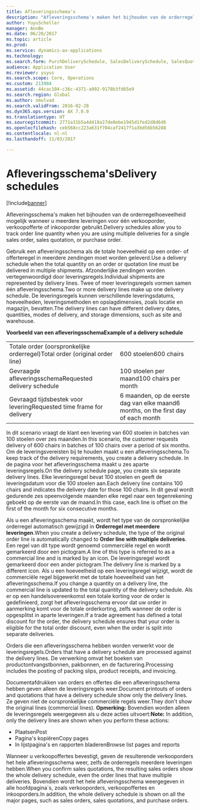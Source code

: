 ```yaml
---
title: Afleveringsschema's
description: "Afleveringsschema's maken het bijhouden van de orderregelhoeveelheid mogelijk wanneer u meerdere leveringen voor één verkooporder, verkoopofferte of inkooporder gebruikt."
author: YuyuScheller
manager: AnnBe
ms.date: 06/20/2017
ms.topic: article
ms.prod: 
ms.service: dynamics-ax-applications
ms.technology: 
ms.search.form: PurchDeliverySchedule, SalesDeliverySchedule, SalesQuotationDeliverySchedule
audience: Application User
ms.reviewer: yuyus
ms.search.scope: Core, Operations
ms.custom: 213984
ms.assetid: 44cac104-c36c-4371-a992-9178b3fd65e9
ms.search.region: Global
ms.author: omulvad
ms.search.validFrom: 2016-02-28
ms.dyn365.ops.version: AX 7.0.0
ms.translationtype: HT
ms.sourcegitcommit: 2771a31b5a4d418a27de0ebe1945d1fed2d8d6d6
ms.openlocfilehash: ceb568cc223a631f704caf2417f1a3bd56b56288
ms.contentlocale: nl-nl
ms.lasthandoff: 11/03/2017

---
```


# <a name="delivery-schedules"></a><span data-ttu-id="40541-103">Afleveringsschema's</span><span class="sxs-lookup"><span data-stu-id="40541-103">Delivery schedules</span></span>

[!include[banner](../includes/banner.md)]


<span data-ttu-id="40541-104">Afleveringsschema's maken het bijhouden van de orderregelhoeveelheid mogelijk wanneer u meerdere leveringen voor één verkooporder, verkoopofferte of inkooporder gebruikt.</span><span class="sxs-lookup"><span data-stu-id="40541-104">Delivery schedules allow you to track order line quantity when you are using multiple deliveries for a single sales order, sales quotation, or purchase order.</span></span>

<span data-ttu-id="40541-105">Gebruik een afleveringsschema als de totale hoeveelheid op een order- of offerteregel in meerdere zendingen moet worden geleverd.</span><span class="sxs-lookup"><span data-stu-id="40541-105">Use a delivery schedule when the total quantity on an order or quotation line must be delivered in multiple shipments.</span></span> <span data-ttu-id="40541-106">Afzonderlijke zendingen worden vertegenwoordigd door leveringsregels.</span><span class="sxs-lookup"><span data-stu-id="40541-106">Individual shipments are represented by delivery lines.</span></span> <span data-ttu-id="40541-107">Twee of meer leveringsregels vormen samen één afleveringsschema.</span><span class="sxs-lookup"><span data-stu-id="40541-107">Two or more delivery lines make up one delivery schedule.</span></span> <span data-ttu-id="40541-108">De leveringsregels kunnen verschillende leveringsdatums, hoeveelheden, leveringsmethoden en opslagdimensies, zoals locatie en magazijn, bevatten.</span><span class="sxs-lookup"><span data-stu-id="40541-108">The delivery lines can have different delivery dates, quantities, modes of delivery, and storage dimensions, such as site and warehouse.</span></span>  

<span data-ttu-id="40541-109">**Voorbeeld van een afleveringsschema**</span><span class="sxs-lookup"><span data-stu-id="40541-109">**Example of a delivery schedule**</span></span>

|                                   |                                          |
|-----------------------------------|------------------------------------------|
| <span data-ttu-id="40541-110">Totale order (oorspronkelijke orderregel)</span><span class="sxs-lookup"><span data-stu-id="40541-110">Total order (original order line)</span></span> | <span data-ttu-id="40541-111">600 stoelen</span><span class="sxs-lookup"><span data-stu-id="40541-111">600 chairs</span></span>                               |
| <span data-ttu-id="40541-112">Gevraagde afleveringsschema</span><span class="sxs-lookup"><span data-stu-id="40541-112">Requested delivery schedule</span></span>       | <span data-ttu-id="40541-113">100 stoelen per maand</span><span class="sxs-lookup"><span data-stu-id="40541-113">100 chairs per month</span></span>                     |
| <span data-ttu-id="40541-114">Gevraagd tijdsbestek voor levering</span><span class="sxs-lookup"><span data-stu-id="40541-114">Requested time frame for delivery</span></span> | <span data-ttu-id="40541-115">6 maanden, op de eerste dag van elke maand</span><span class="sxs-lookup"><span data-stu-id="40541-115">6 months, on the first day of each month</span></span> |

<span data-ttu-id="40541-116">In dit scenario vraagt de klant een levering van 600 stoelen in batches van 100 stoelen over zes maanden.</span><span class="sxs-lookup"><span data-stu-id="40541-116">In this scenario, the customer requests delivery of 600 chairs in batches of 100 chairs over a period of six months.</span></span> <span data-ttu-id="40541-117">Om de leveringsvereisten bij te houden maakt u een afleveringsschema.</span><span class="sxs-lookup"><span data-stu-id="40541-117">To keep track of the delivery requirements, you create a delivery schedule.</span></span> <span data-ttu-id="40541-118">In de pagina voor het afleveringsschema maakt u zes aparte leveringsregels.</span><span class="sxs-lookup"><span data-stu-id="40541-118">On the delivery schedule page, you create six separate delivery lines.</span></span> <span data-ttu-id="40541-119">Elke leveringsregel bevat 100 stoelen en geeft de leveringsdatum voor die 100 stoelen aan.</span><span class="sxs-lookup"><span data-stu-id="40541-119">Each delivery line contains 100 chairs and indicates the delivery date for those 100 chairs.</span></span> <span data-ttu-id="40541-120">In dit geval wordt gedurende zes opeenvolgende maanden elke regel naar een tegenrekening geboekt op de eerste van de maand.</span><span class="sxs-lookup"><span data-stu-id="40541-120">In this case, each line is offset on the first of the month for six consecutive months.</span></span>  

<span data-ttu-id="40541-121">Als u een afleveringsschema maakt, wordt het type van de oorspronkelijke orderregel automatisch gewijzigd in **Orderregel met meerdere leveringen**.</span><span class="sxs-lookup"><span data-stu-id="40541-121">When you create a delivery schedule, the type of the original order line is automatically changed to **Order line with multiple deliveries**.</span></span> <span data-ttu-id="40541-122">Een regel van dit type wordt genoemd commerciële regel en wordt gemarkeerd door een pictogram.</span><span class="sxs-lookup"><span data-stu-id="40541-122">A line of this type is referred to as a commercial line and is marked by an icon.</span></span> <span data-ttu-id="40541-123">De leveringsregel wordt gemarkeerd door een ander pictogram.</span><span class="sxs-lookup"><span data-stu-id="40541-123">The delivery line is marked by a different icon.</span></span> <span data-ttu-id="40541-124">Als u een hoeveelheid op een leveringsregel wijzigt, wordt de commerciële regel bijgewerkt met de totale hoeveelheid van het afleveringsschema.</span><span class="sxs-lookup"><span data-stu-id="40541-124">If you change a quantity on a delivery line, the commercial line is updated to the total quantity of the delivery schedule.</span></span> <span data-ttu-id="40541-125">Als er op een handelsovereenkomst een totale korting voor de order is gedefinieerd, zorgt het afleveringsschema ervoor dat uw order in aanmerking komt voor de totale orderkorting, zelfs wanneer de order is opgesplitst in aparte leveringen.</span><span class="sxs-lookup"><span data-stu-id="40541-125">If a trade agreement has defined a total discount for the order, the delivery schedule ensures that your order is eligible for the total order discount, even when the order is split into separate deliveries.</span></span>  

<span data-ttu-id="40541-126">Orders die een afleveringsschema hebben worden verwerkt voor de leveringsregels.</span><span class="sxs-lookup"><span data-stu-id="40541-126">Orders that have a delivery schedule are processed against the delivery lines.</span></span> <span data-ttu-id="40541-127">De verwerking omvat het boeken van productontvangstbonnen, pakbonnen, en de facturering.</span><span class="sxs-lookup"><span data-stu-id="40541-127">Processing includes the posting of packing slips, product receipts, and invoicing.</span></span>  

<span data-ttu-id="40541-128">Documentafdrukken van orders en offertes die een afleveringsschema hebben geven alleen de leveringsregels weer.</span><span class="sxs-lookup"><span data-stu-id="40541-128">Document printouts of orders and quotations that have a delivery schedule show only the delivery lines.</span></span> <span data-ttu-id="40541-129">Ze geven niet de oorspronkelijke commerciële regels weer.</span><span class="sxs-lookup"><span data-stu-id="40541-129">They don't show the original lines (commercial lines).</span></span> <span data-ttu-id="40541-130">**Opmerking:** Bovendien worden alleen de leveringsregels weergegeven als u deze acties uitvoert:</span><span class="sxs-lookup"><span data-stu-id="40541-130">**Note:** In addition, only the delivery lines are shown when you perform these actions:</span></span>

-   <span data-ttu-id="40541-131">Plaatsen</span><span class="sxs-lookup"><span data-stu-id="40541-131">Post</span></span>
-   <span data-ttu-id="40541-132">Pagina's kopiëren</span><span class="sxs-lookup"><span data-stu-id="40541-132">Copy pages</span></span>
-   <span data-ttu-id="40541-133">In lijstpagina's en rapporten bladeren</span><span class="sxs-lookup"><span data-stu-id="40541-133">Browse list pages and reports</span></span>

<span data-ttu-id="40541-134">Wanneer u verkoopoffertes bevestigt, geven de resulterende verkooporders het hele afleveringsschema weer, zelfs de orderregels meerdere leveringen hebben.</span><span class="sxs-lookup"><span data-stu-id="40541-134">When you confirm sales quotations, the resulting sales orders show the whole delivery schedule, even the order lines that have multiple deliveries.</span></span> <span data-ttu-id="40541-135">Bovendien wordt het hele afleveringsschema weergegeven in alle hoofdpagina´s, zoals verkooporders, verkoopoffertes en inkooporders.</span><span class="sxs-lookup"><span data-stu-id="40541-135">In addition, the whole delivery schedule is shown on all the major pages, such as sales orders, sales quotations, and purchase orders.</span></span>




